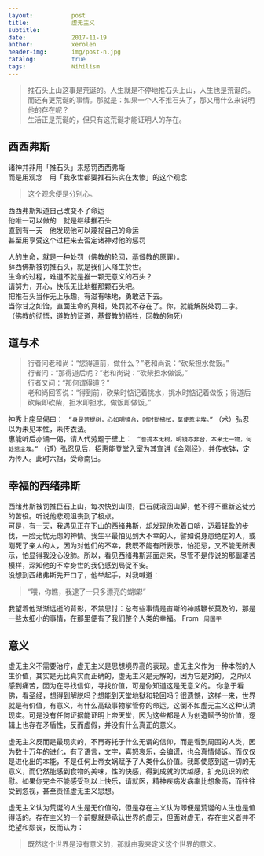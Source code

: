 ```yaml
---
layout:           post
title:            虚无主义
subtitle:         
date:             2017-11-19 
anthor:           xerolen
header-img:       img/post-n.jpg 	 
catalog:          true
tags:             Nihilism
---
```


> 推石头上山这事是荒诞的。人生就是不停地推石头上山，人生也是荒诞的。<br>
而还有更荒诞的事情。那就是：如果一个人不推石头了，那又用什么来说明他的存在呢？<br>
生活正是荒诞的，但只有这荒诞才能证明人的存在。

## 西西弗斯

诸神并非用「推石头」来惩罚西西弗斯 <br>
而是用观念　用「我永世都要推石头实在太惨」的这个观念 <br>

>这个观念便是分别心。

西西弗斯知道自己改变不了命运 <br>
他唯一可以做的　就是继续推石头 <br>
直到有一天　他发现他可以蔑视自己的命运 <br>
甚至用享受这个过程来去否定诸神对他的惩罚 <br>

人的生命，就是一种处罚（佛教的轮回，基督教的原罪）。<br>
薛西佛斯被罚推石头，就是我们人降生於世。 <br>
生命的过程，难道不就是推一颗无意义的石头？<br>
请努力，开心，快乐无比地推那颗石头吧。<br>
把推石头当作无上乐趣，有滋有味地，勇敢活下去。<br>
当你甘之如饴，直面生命的真相，处罚就不存在了。你，就能解脱处罚二字。<br>
（佛教的彻悟，道教的证道，基督教的牺牲，回教的殉死）

## 道与术
> 行者问老和尚：“您得道前，做什么？”老和尚说：“砍柴担水做饭。” <br>
  行者问：“那得道后呢？”老和尚说：“砍柴担水做饭。” <br>
  行者又问：“那何谓得道？” <br>
  老和尚回答说：“得到前，砍柴时惦记着挑水，挑水时惦记着做饭；得道后砍柴即砍柴，担水即担水，做饭即做饭。”

神秀上座呈偈曰： ``` “身是菩提树，心如明镜台，时时勤拂拭，莫使惹尘埃。”``` （术）弘忍以为未见本性，未传衣法。 <br>
惠能听后亦诵一偈，请人代劳题于壁上： ``` “菩提本无树，明镜亦非台，本来无一物，何处惹尘埃。”``` （道）弘忍见后，招惠能登堂入室为其宣讲《金刚经》，并传衣钵，定为传人。此时六祖，受命南归。


## 幸福的西绪弗斯  

西绪弗斯被罚推巨石上山，每次快到山顶，巨石就滚回山脚，他不得不重新这徒劳的苦役。听说他悲观沮丧到了极点。<br>
可是，有一天，我遇见正在下山的西绪弗斯，却发现他吹着口哨，迈着轻盈的步伐，一脸无忧无虑的神情。我生平最怕见到大不幸的人，譬如说身患绝症的人，或刚死了亲人的人，因为对他们的不幸，我既不能有所表示，怕犯忌，又不能无所表示，怕显得我没心没肺。所以，看见西绪弗斯迎面走来，尽管不是传说的那副凄苦模样，深知他的不幸身世的我仍感到局促不安。<br>
没想到西绪弗斯先开口了，他举起手，对我喊道：

> “喂，你瞧，我逮了一只多漂亮的蝴蝶!” 

我望着他渐渐远逝的背影，不禁思忖：总有些事情是宙斯的神威鞭长莫及的，那是一些太细小的事情，在那里便有了我们整个人类的幸福。
From ``` 周国平```

## 意义

虚无主义不需要治疗，虚无主义是思想境界高的表现。虚无主义作为一种本然的人生价值，其实是无比真实而正确的，虚无主义是无解的，因为它是对的。
之所以感到痛苦，因为在寻找信仰，寻找价值，可是你知道这是无意义的。 你急于看佛，看圣经，想得到解脱吗？想能到天堂地狱和轮回吗？很遗憾，这样一来，世界就是有价值，有意义，有什么高级事物掌管你的命运，这倒不如虚无主义这种认清现实。可是没有任何证据能证明上帝天堂，因为这些都是人为创造赋予的价值，逻辑上也存在矛盾性，反而虚假，并没有什么真正的意义。

虚无主义反而是最现实的，不再寄托于什么无谓的信仰，而是看到周围的人类，因为数十万年的进化，有了语言，文字，喜怒哀乐，会编谎，也会真情倾诉。而仅仅是进化出的本能，不是任何上帝女娲赋予了人类什么价值。我即使感到这一切的无意义，而仍然能感到食物的美味，性的快感，得到成就的优越感，扩充见识的欣慰。如果你完全不能感受到以上快乐，请就医，精神疾病发病率比想象高，而往往受到忽视，甚至责怪虚无主义思想。

虚无主义认为荒诞的人生是无价值的，但是存在主义认为即便是荒诞的人生也是值得活的。存在主义的一个前提就是承认世界的虚无，但面对虚无，存在主义者并不绝望和颓丧，反而认为：

> 既然这个世界是没有意义的，那就由我来定义这个世界的意义。
